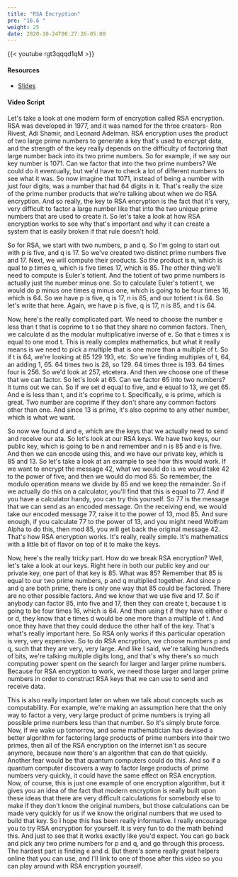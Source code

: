 ```yaml
---
title: "RSA Encryption"
pre: "16.6 "
weight: 25
date: 2020-10-24T00:27:26-05:00
---
```


{{< youtube rgt3qqqd1qM >}}


#### Resources
* [Slides](/1-cis115/16-cryptography/slides/22-Cryptography.pdf)

#### Video Script

Let's take a look at one modern form of encryption called RSA encryption. RSA was developed in 1977, and it was named for the three creators- Ron Rivest, Adi Shamir, and Leonard Adelman. RSA encryption uses the product of two large prime numbers to generate a key that's used to encrypt data, and the strength of the key really depends on the difficulty of factoring that large number back into its two prime numbers. So for example, if we say our key number is 1071. Can we factor that into the two prime numbers? We could do it eventually, but we'd have to check a lot of different numbers to see what it was. So now imagine that 1071, instead of being a number with just four digits, was a number that had 64 digits in it. That's really the size of the prime number products that we're talking about when we do RSA encryption. And so really, the key to RSA encryption is the fact that it's very, very difficult to factor a large number like that into the two unique prime numbers that are used to create it. So let's take a look at how RSA encryption works to see why that's important and why it can create a system that is easily broken if that rule doesn't hold. 

So for RSA, we start with two numbers, p and q. So I'm going to start out with p is five, and q is 17. So we've created two distinct prime numbers five and 17. Next, we will compute their products. So the product is n, which is qual to p times q, which is five times 17, which is 85. The other thing we'll need to compute is Euler's totient. And the totient of two prime numbers is actually just the number minus one. So to calculate Euler's totient t, we would do p minus one times q minus one, which is going to be four times 16, which is 64. So we have p is five, q is 17, n is 85, and our totient t is 64. So let's write that here. Again, we have p is five, q is 17, n is 85, and t is 64. 

Now, here's the really complicated part. We need to choose the number e less than t that is coprime to t so that they share no common factors. Then, we calculate d as the modular multiplicative inverse of e. So that e times x is equal to one mod t. This is really complex mathematics, but what it really means is we need to pick a multiple that is one more than a multiple of t. So if t is 64, we're looking at 65 129 193, etc. So we're finding multiples of t, 64, an adding 1, 65. 64 times two is 28, so 129. 64 times three is 193. 64 times four is 256. So we'd look at 257, etcetera. And then we choose one of these that we can factor. So let's look at 65. Can we factor 65 into two numbers? It turns out we can. So if we set d equal to five, and e equal to 13, we get 65. And e is less than t, and it's coprime to t. Specifically, e is prime, which is great. Two number are coprime if they don't share any common factors other than one. And since 13 is prime, it's also coprime to any other number, which is what we want. 

So now we found d and e, which are the keys that we actually need to send and receive our ata. So let's look at our RSA keys. We have two keys, our public key, which is going to be n and remember and n is 85 and e is five. And then we can encode using this, and we have our private key, which is 85 and 13. So let's take a look at an example to see how this would work. If we want to encrypt the message 42, what we would do is we would take 42 to the power of five, and then we would do mod 85. So remember, the modulo operation means we divide by 85 and we keep the remainder. So if we actually do this on a calculator, you'll find that this is equal to 77. And if you have a calculator handy, you can try this yourself. So 77 is the message that we can send as an encoded message. On the receiving end, we would take our encoded message 77, raise it to the power of 13, mod 85. And sure enough, if you calculate 77 to the power of 13, and you might need Wolfram Alpha to do this, then mod 85, you will get back the original message 42. That's how RSA encryption works. It's really, really simple. It's mathematics with a little bit of flavor on top of it to make the keys. 

Now, here's the really tricky part. How do we break RSA encryption? Well, let's take a look at our keys. Right here in both our public key and our private key, one part of that key is 85. What was 85? Remember that 85 is equal to our two prime numbers, p and q multiplied together. And since p and q are both prime, there is only one way that 85 could be factored. There are no other possible factors. And we know that we use five and 17. So if anybody can factor 85, into five and 17, then they can create t, because t is going to be four times 16, which is 64. And then using t if they have either e or d, they know that e times d would be one more than a multiple of t. And once they have that they could deduce the other half of the key. That's what's really important here. So RSA only works if this particular operation is very, very expensive. So to do RSA encryption, we choose numbers p and q, such that they are very, very large. And like I said, we're talking hundreds of bits, we're talking multiple digits long, and that's why there's so much computing power spent on the search for larger and larger prime numbers. Because for RSA encryption to work, we need those larger and larger prime numbers in order to construct RSA keys that we can use to send and receive data. 

This is also really important later on when we talk about concepts such as computability. For example, we're making an assumption here that the only way to factor a very, very large product of prime numbers is trying all possible prime numbers less than that number. So it's simply brute force. Now, if we wake up tomorrow, and some mathematician has devised a better algorithm for factoring large products of prime numbers into their two primes, then all of the RSA encryption on the internet isn't as secure anymore, because now there's an algorithm that can do that quickly. Another fear would be that quantum computers could do this. And so if a quantum computer discovers a way to factor large products of prime numbers very quickly, it could have the same effect on RSA encryption. Now, of course, this is just one example of one encryption algorithm, but it gives you an idea of the fact that modern encryption is really built upon these ideas that there are very difficult calculations for somebody else to make if they don't know the original numbers, but those calculations can be made very quickly for us if we know the original numbers that we used to build that key. So I hope this has been really informative. I really encourage you to try RSA encryption for yourself. It is very fun to do the math behind this. And just to see that it works exactly like you'd expect. You can go back and pick any two prime numbers for p and q, and go through this process. The hardest part is finding e and d. But there's some really great helpers online that you can use, and I'll link to one of those after this video so you can play around with RSA encryption yourself.